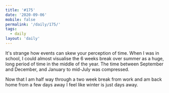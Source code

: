 ```yaml
---
title: '#175'
date: '2020-09-06'
mobile: false
permalink: '/daily/175/'
tags:
  - daily
layout: 'daily'
---
```


It's strange how events can skew your perception of time. When I was in school, I could almost visualise the 6 weeks break over summer as a huge, long period of time in the middle of the year. The time between September and December, and January to mid-July was compressed.

Now that I am half way through a two week break from work and am back home from a few days away I feel like winter is just days away.
